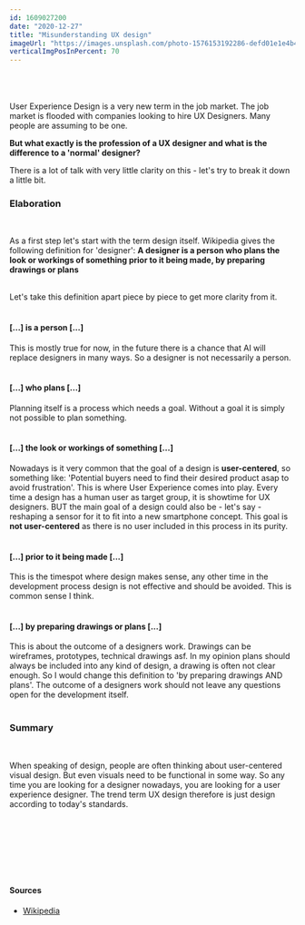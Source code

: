```yaml
---
id: 1609027200
date: "2020-12-27"
title: "Misunderstanding UX design"
imageUrl: "https://images.unsplash.com/photo-1576153192286-defd01e1e4b4?ixid=MXwxMjA3fDB8MHxwaG90by1wYWdlfHx8fGVufDB8fHw%3D&ixlib=rb-1.2.1&auto=format&fit=crop&w=2534&q=80"
verticalImgPosInPercent: 70
---
```


<br />
<br />
<br />
User Experience Design is a very new term in the job market. The job market is flooded with companies looking to hire UX Designers. Many people are assuming to be one.

**But what exactly is the profession of a UX designer and what is the difference to a 'normal' designer?**

There is a lot of talk with very little clarity on this - let's try to break it down a little bit.

### Elaboration

<br/>

As a first step let's start with the term design itself. Wikipedia gives the following definition for 'designer':
**A designer is a person who plans the look or workings of something prior to it being made, by preparing drawings or plans**<br /><br />

Let's take this definition apart piece by piece to get more clarity from it.
<br /><br />

#### [...] is a person [...]

This is mostly true for now, in the future there is a chance that AI will replace designers in many ways. So a designer is not necessarily a person.
<br /><br />

#### [...] who plans [...]

Planning itself is a process which needs a goal. Without a goal it is simply not possible to plan something.
<br /><br />

#### [...] the look or workings of something [...]

Nowadays is it very common that the goal of a design is **user-centered**, so something like: 'Potential buyers need to find their desired product asap to avoid frustration'. This is where User Experience comes into play. Every time a design has a human user as target group, it is showtime for UX designers. BUT the main goal of a design could also be - let's say - reshaping a sensor for it to fit into a new smartphone concept. This goal is **not user-centered** as there is no user included in this process in its purity.
<br /><br />

#### [...] prior to it being made [...]

This is the timespot where design makes sense, any other time in the development process design is not effective and should be avoided. This is common sense I think.
<br /><br />

#### [...] by preparing drawings or plans [...]

This is about the outcome of a designers work. Drawings can be wireframes, prototypes, technical drawings asf. In my opinion plans should always be included into any kind of design, a drawing is often not clear enough. So I would change this definition to 'by preparing drawings AND plans'. The outcome of a designers work should not leave any questions open for the development itself.
<br /><br />

### Summary

<br />

When speaking of design, people are often thinking about user-centered visual design. But even visuals need to be functional in some way. So any time you are looking for a designer nowadays, you are looking for a user experience designer. The trend term UX design therefore is just design according to today's standards.

<br /><br /><br /><br /><br /><br />

#### Sources

- [Wikipedia](https://en.wikipedia.org/wiki/Designer)
